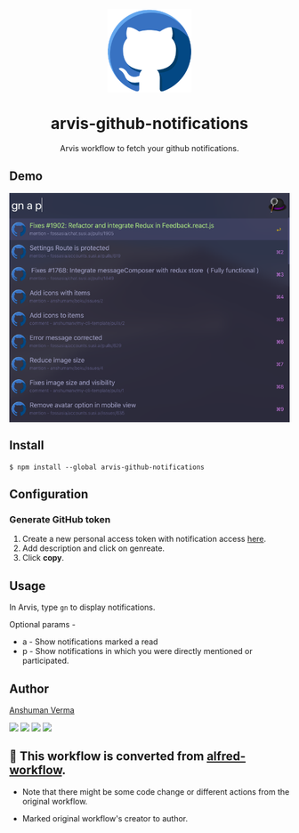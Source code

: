 <p align="center">
<img src="./icon.png" align="center" width="150">
</p>

<h1 align="center"> arvis-github-notifications </h1>
<p align="center">
</p>


<p align="center">Arvis workflow to fetch your github notifications.</p>


## Demo

<img src="./demo.png" align="center">


## Install

```
$ npm install --global arvis-github-notifications
```


## Configuration

### Generate GitHub token

1. Create a new personal access token with notification access [here](https://github.com/settings/tokens/new).
2. Add description and click on genreate.
3. Click **copy**.

## Usage

In Arvis, type `gn` to display notifications.

Optional params - 

* a - Show notifications marked a read
* p - Show notifications in which you were directly mentioned or participated.


## Author

[Anshuman Verma](https://github.com/anshumanv)

[<img src="https://image.flaticon.com/icons/svg/185/185961.svg" width="35" padding="10">](https://twitter.com/Anshumaniac12)
[<img src="https://image.flaticon.com/icons/svg/185/185964.svg" width="35" padding="10">](https://linkedin.com/in/anshumanv12)
[<img src="https://image.flaticon.com/icons/svg/185/185981.svg" width="35" padding="10">](https://www.facebook.com/anshumanv12)
[<img src="https://image.flaticon.com/icons/svg/985/985680.svg" width="35" padding="10">](https://www.paypal.me/anshumanverma)

## 🔗 This workflow is converted from [alfred-workflow](https://github.com/anshumanv/alfred-github-notifications).

* Note that there might be some code change or different actions from the original workflow.

* Marked original workflow's creator to author.
